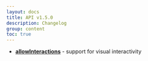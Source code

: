 ```yaml
---
layout: docs
title: API v1.5.0
description: Changelog
group: content
toc: true
---
```


* **[allowInteractions](https://github.com/Microsoft/PowerBI-visuals/blob/master/Visual/AllowInteractions.md)** - support for visual interactivity